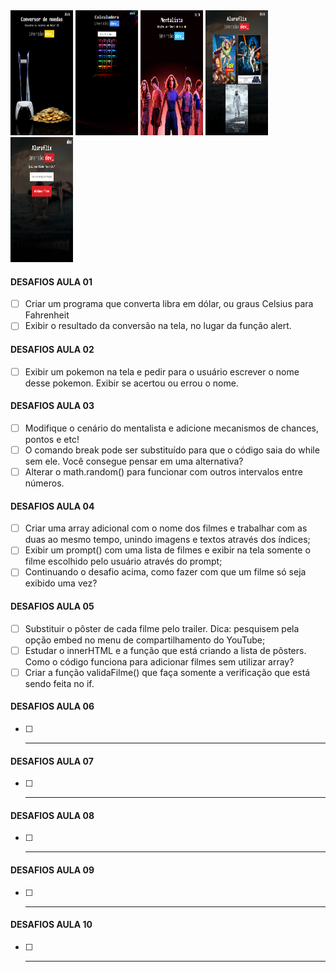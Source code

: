<div >
    <img src="./assets/img/aula1.png" width="100" height="200">
    <img src="./assets/img/aula2.png" width="100" height="200">
    <img src="./assets/img/aula3.png" width="100" height="200">
    <img src="./assets/img/aula4.png" width="100" height="200">
    <img src="./assets/img/aula5.png" width="100" height="200">
</div>

#### DESAFIOS AULA 01
- [ ] Criar um programa que converta libra em dólar, ou graus Celsius para Fahrenheit
- [ ] Exibir o resultado da conversão na tela, no lugar da função alert.

#### DESAFIOS AULA 02
- [ ] Exibir um pokemon na tela e pedir para o usuário escrever o nome desse pokemon. Exibir se acertou ou errou o nome.

#### DESAFIOS AULA 03
- [ ] Modifique o cenário do mentalista e adicione mecanismos de chances, pontos e etc!
- [ ] O comando break pode ser substituído para que o código saia do while sem ele. Você consegue pensar em uma alternativa?
- [ ] Alterar o math.random() para funcionar com outros intervalos entre números.

#### DESAFIOS AULA 04
- [ ] Criar uma array adicional com o nome dos filmes e trabalhar com as duas ao mesmo tempo, unindo imagens e textos através dos índices;
- [ ] Exibir um prompt() com uma lista de filmes e exibir na tela somente o filme escolhido pelo usuário através do prompt;
- [ ] Continuando o desafio acima, como fazer com que um filme só seja exibido uma vez?

#### DESAFIOS AULA 05
- [ ] Substituir o pôster de cada filme pelo trailer. Dica: pesquisem pela opção embed no menu de compartilhamento do YouTube;
- [ ] Estudar o innerHTML e a função que está criando a lista de pôsters. Como o código funciona para adicionar filmes sem utilizar array?
- [ ] Criar a função validaFilme() que faça somente a verificação que está sendo feita no if.

#### DESAFIOS AULA 06
- [ ] ---
 
#### DESAFIOS AULA 07
- [ ] ---

#### DESAFIOS AULA 08
- [ ] ---

#### DESAFIOS AULA 09
- [ ] ---
 
#### DESAFIOS AULA 10
- [ ] ---
